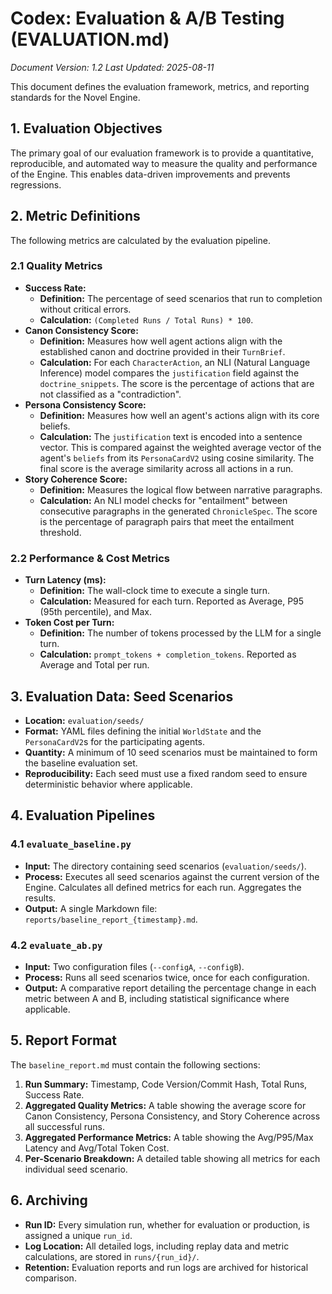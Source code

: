 # Codex: Evaluation & A/B Testing (EVALUATION.md)
*Document Version: 1.2*
*Last Updated: 2025-08-11*

This document defines the evaluation framework, metrics, and reporting standards for the Novel Engine.

## 1. Evaluation Objectives

The primary goal of our evaluation framework is to provide a quantitative, reproducible, and automated way to measure the quality and performance of the Engine. This enables data-driven improvements and prevents regressions.

## 2. Metric Definitions

The following metrics are calculated by the evaluation pipeline.

### 2.1 Quality Metrics
-   **Success Rate:**
    -   **Definition:** The percentage of seed scenarios that run to completion without critical errors.
    -   **Calculation:** `(Completed Runs / Total Runs) * 100`.
-   **Canon Consistency Score:**
    -   **Definition:** Measures how well agent actions align with the established canon and doctrine provided in their `TurnBrief`.
    -   **Calculation:** For each `CharacterAction`, an NLI (Natural Language Inference) model compares the `justification` field against the `doctrine_snippets`. The score is the percentage of actions that are not classified as a "contradiction".
-   **Persona Consistency Score:**
    -   **Definition:** Measures how well an agent's actions align with its core beliefs.
    -   **Calculation:** The `justification` text is encoded into a sentence vector. This is compared against the weighted average vector of the agent's `beliefs` from its `PersonaCardV2` using cosine similarity. The final score is the average similarity across all actions in a run.
-   **Story Coherence Score:**
    -   **Definition:** Measures the logical flow between narrative paragraphs.
    -   **Calculation:** An NLI model checks for "entailment" between consecutive paragraphs in the generated `ChronicleSpec`. The score is the percentage of paragraph pairs that meet the entailment threshold.

### 2.2 Performance & Cost Metrics
-   **Turn Latency (ms):**
    -   **Definition:** The wall-clock time to execute a single turn.
    -   **Calculation:** Measured for each turn. Reported as Average, P95 (95th percentile), and Max.
-   **Token Cost per Turn:**
    -   **Definition:** The number of tokens processed by the LLM for a single turn.
    -   **Calculation:** `prompt_tokens + completion_tokens`. Reported as Average and Total per run.

## 3. Evaluation Data: Seed Scenarios

-   **Location:** `evaluation/seeds/`
-   **Format:** YAML files defining the initial `WorldState` and the `PersonaCardV2`s for the participating agents.
-   **Quantity:** A minimum of 10 seed scenarios must be maintained to form the baseline evaluation set.
-   **Reproducibility:** Each seed must use a fixed random seed to ensure deterministic behavior where applicable.

## 4. Evaluation Pipelines

### 4.1 `evaluate_baseline.py`
-   **Input:** The directory containing seed scenarios (`evaluation/seeds/`).
-   **Process:** Executes all seed scenarios against the current version of the Engine. Calculates all defined metrics for each run. Aggregates the results.
-   **Output:** A single Markdown file: `reports/baseline_report_{timestamp}.md`.

### 4.2 `evaluate_ab.py`
-   **Input:** Two configuration files (`--configA`, `--configB`).
-   **Process:** Runs all seed scenarios twice, once for each configuration.
-   **Output:** A comparative report detailing the percentage change in each metric between A and B, including statistical significance where applicable.

## 5. Report Format

The `baseline_report.md` must contain the following sections:
1.  **Run Summary:** Timestamp, Code Version/Commit Hash, Total Runs, Success Rate.
2.  **Aggregated Quality Metrics:** A table showing the average score for Canon Consistency, Persona Consistency, and Story Coherence across all successful runs.
3.  **Aggregated Performance Metrics:** A table showing the Avg/P95/Max Latency and Avg/Total Token Cost.
4.  **Per-Scenario Breakdown:** A detailed table showing all metrics for each individual seed scenario.

## 6. Archiving

-   **Run ID:** Every simulation run, whether for evaluation or production, is assigned a unique `run_id`.
-   **Log Location:** All detailed logs, including replay data and metric calculations, are stored in `runs/{run_id}/`.
-   **Retention:** Evaluation reports and run logs are archived for historical comparison.
